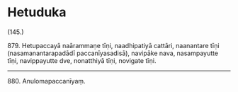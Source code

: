 

# Hetuduka






(145.)

879\. Hetupaccayā naārammaṇe tīṇi, naadhipatiyā cattāri, naanantare tīṇi (nasamanantarapadādī paccanīyasadisā), navipāke nava, nasampayutte tīṇi, navippayutte dve, nonatthiyā tīṇi, novigate tīṇi.

---

880\. Anulomapaccanīyaṃ.






